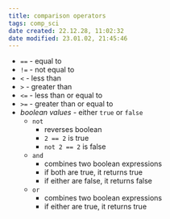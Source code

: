 ```yaml
---
title: comparison operators
tags: comp_sci
date created: 22.12.28, 11:02:32
date modified: 23.01.02, 21:45:46
---
```


- `==` - equal to
- `!=` - not equal to
- `<` - less than
- `>` - greater than
- `<=` - less than or equal to
- `>=` - greater than or equal to
- *boolean values* - either `true` or `false`
	- `not`
		- reverses boolean
		- `2 == 2` is true
		- `not 2 == 2` is false
	- `and`
		- combines two boolean expressions
		- if both are true, it returns true
		- if either are false, it returns false
	- `or`
		- combines two boolean expressions
		- if either are true, it returns true
